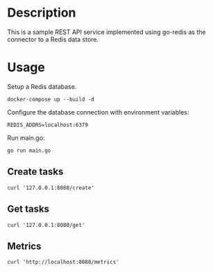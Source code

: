 # Description

This is a sample REST API service implemented using go-redis as the connector to a Redis data store.

# Usage

Setup a Redis database.

```shell
docker-compose up --build -d
```

Configure the database connection with environment variables:

```text
REDIS_ADDRS=localhost:6379
```

Run main.go:

```
go run main.go
```

## Create tasks

```shell
curl '127.0.0.1:8080/create'
```

## Get tasks

```shell
curl '127.0.0.1:8080/get'
```

## Metrics

```shell
curl 'http://localhost:8080/metrics'
```